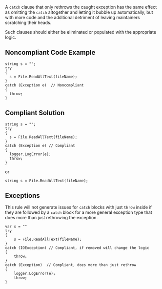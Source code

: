 A `catch` clause that only rethrows the caught exception has the same effect as omitting the `catch` altogether and letting it bubble up automatically, but with more code and the additional detriment of leaving maintainers scratching their heads.
 
Such clauses should either be eliminated or populated with the appropriate logic.
 
## Noncompliant Code Example

    string s = "";
    try
    {
      s = File.ReadAllText(fileName);
    }
    catch (Exception e)  // Noncompliant
    {
      throw;
    }

## Compliant Solution

    string s = "";
    try
    {
      s = File.ReadAllText(fileName);
    }
    catch (Exception e) // Compliant
    {
      logger.LogError(e);
      throw;
    }

or

    string s = File.ReadAllText(fileName);

## Exceptions
 
This rule will not generate issues for `catch` blocks with just `throw` inside if they are followed by a `catch` block for a more general exception type that does more than just rethrowing the exception.

    var s = ""
    try
    {
        s = File.ReadAllText(fileName);
    }
    catch (IOException) // Compliant, if removed will change the logic
    {
        throw;
    }
    catch (Exception)  // Compliant, does more than just rethrow
    {
        logger.LogError(e);
        throw;
    }